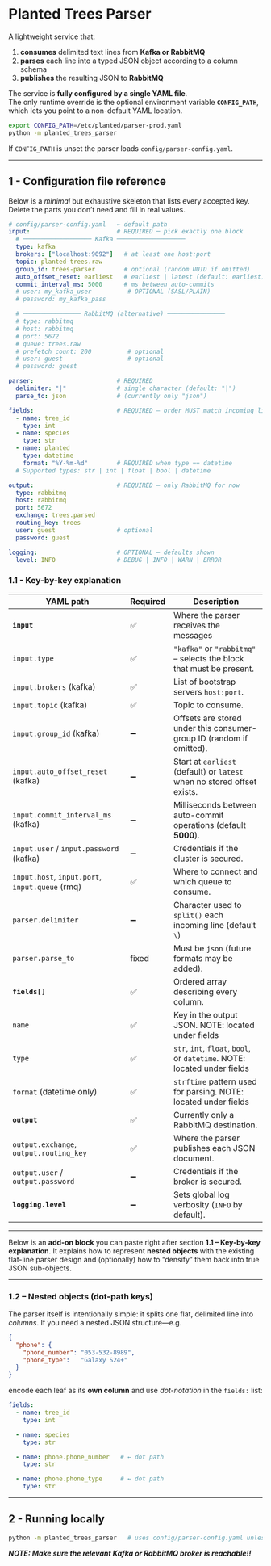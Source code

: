 # Planted Trees Parser

A lightweight service that:

1. **consumes** delimited text lines from **Kafka or RabbitMQ**  
2. **parses** each line into a typed JSON object according to a column schema  
3. **publishes** the resulting JSON to **RabbitMQ**

The service is **fully configured by a single YAML file**.  
The only runtime override is the optional environment variable **`CONFIG_PATH`**,
which lets you point to a non-default YAML location.


```bash
export CONFIG_PATH=/etc/planted/parser-prod.yaml
python -m planted_trees_parser
```

If `CONFIG_PATH` is unset the parser loads `config/parser-config.yaml`.

---

## 1 - Configuration file reference

Below is a *minimal* but exhaustive skeleton that lists every accepted key.
Delete the parts you don’t need and fill in real values.

```yaml
# config/parser-config.yaml   ← default path
input:                        # REQUIRED ─ pick exactly one block
  # ─────────────────── Kafka ───────────────────
  type: kafka
  brokers: ["localhost:9092"]   # at least one host:port
  topic: planted-trees.raw
  group_id: trees-parser        # optional (random UUID if omitted)
  auto_offset_reset: earliest   # earliest | latest (default: earliest)
  commit_interval_ms: 5000      # ms between auto-commits
  # user: my_kafka_user          # OPTIONAL (SASL/PLAIN)
  # password: my_kafka_pass

  # ──────────────── RabbitMQ (alternative) ────────────────
  # type: rabbitmq
  # host: rabbitmq
  # port: 5672
  # queue: trees.raw
  # prefetch_count: 200          # optional
  # user: guest                  # optional
  # password: guest

parser:                       # REQUIRED
  delimiter: "|"              # single character (default: "|")
  parse_to: json              # (currently only "json")

fields:                       # REQUIRED – order MUST match incoming line
  - name: tree_id
    type: int
  - name: species
    type: str
  - name: planted
    type: datetime
    format: "%Y-%m-%d"        # REQUIRED when type == datetime
  # Supported types: str | int | float | bool | datetime

output:                       # REQUIRED – only RabbitMQ for now
  type: rabbitmq
  host: rabbitmq
  port: 5672
  exchange: trees.parsed
  routing_key: trees
  user: guest                 # optional
  password: guest

logging:                      # OPTIONAL – defaults shown
  level: INFO                 # DEBUG | INFO | WARN | ERROR
````

### 1.1 - Key-by-key explanation

| YAML path                                       | Required   | Description                                                              |
|-------------------------------------------------|------------|--------------------------------------------------------------------------|
| **`input`**                                     | ✅          | Where the parser receives the messages                                   |
| `input.type`                                    | ✅          | `"kafka"` or `"rabbitmq"` – selects the block that must be present.      |
| `input.brokers` (kafka)                         | ✅          | List of bootstrap servers `host:port`.                                   |
| `input.topic` (kafka)                           | ✅          | Topic to consume.                                                        |
| `input.group_id` (kafka)                        | ➖          | Offsets are stored under this consumer-group ID (random if omitted).     |
| `input.auto_offset_reset` (kafka)               | ➖          | Start at `earliest` (default) or `latest` when no stored offset exists.  |
| `input.commit_interval_ms` (kafka)              | ➖          | Milliseconds between auto-commit operations (default **5000**).          |
| `input.user` / `input.password` (kafka)         | ➖          | Credentials if the cluster is secured.                                   |
| `input.host`, `input.port`, `input.queue` (rmq) | ✅          | Where to connect and which queue to consume.                             |
| `parser.delimiter`                              | ➖          | Character used to `split()` each incoming line (default ` \ `)           |
| `parser.parse_to`                               | fixed      | Must be `json` (future formats may be added).                            |
| **`fields[]`**                                  | ✅          | Ordered array describing every column.                                   |
| `name`                                          | ✅          | Key in the output JSON. NOTE: located under fields                       |
| `type`                                          | ✅          | `str`, `int`, `float`, `bool`, or `datetime`. NOTE: located under fields |
| `format` (datetime only)                        | ✅          | `strftime` pattern used for parsing. NOTE: located under fields          |
| **`output`**                                    | ✅          | Currently only a RabbitMQ destination.                                   |
| `output.exchange`, `output.routing_key`         | ✅          | Where the parser publishes each JSON document.                           |
| `output.user` / `output.password`               | ➖          | Credentials if the broker is secured.                                    |
| **`logging.level`**                             | ➖          | Sets global log verbosity (`INFO` by default).                           |

---

Below is an **add-on block** you can paste right after section **1.1 – Key-by-key
explanation**.
It explains how to represent **nested objects** with the existing flat-line
parser design and (optionally) how to “densify” them back into true JSON
sub-objects.

---

### 1.2 – Nested objects (dot-path keys)

The parser itself is intentionally simple: it splits one flat, delimited line
into *columns*.
If you need a nested JSON structure—e.g.

```json
{
  "phone": {
    "phone_number": "053-532-8989",
    "phone_type":   "Galaxy S24+"
  }
}
```

encode each leaf as its **own column** and use *dot-notation* in the
`fields:` list:

```yaml
fields:
  - name: tree_id
    type: int

  - name: species
    type: str

  - name: phone.phone_number   # ← dot path
    type: str

  - name: phone.phone_type     # ← dot path
    type: str
```

---

## 2 - Running locally

```bash
python -m planted_trees_parser   # uses config/parser-config.yaml unless CONFIG_PATH is set
```

_**NOTE: Make sure the relevant Kafka or RabbitMQ broker is reachable!!**_
